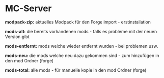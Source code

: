 # MC-Server

**modpack-zip:**
aktuelles Modpack für den Forge import - erstinstallation

**mods-alt:**
die bereits vorhandenen mods - falls es probleme mit der neuen Version gibt

**mods-entfernt:**
mods welche wieder entfernt wurden - bei problemen usw.

**mods-neu:**
die mods welche neu dazu gekommen sind - zum hinzufügen in den mod Ordner (forge) 

**mods-total:**
alle mods - für manuelle kopie in den mod Ordner (forge)

